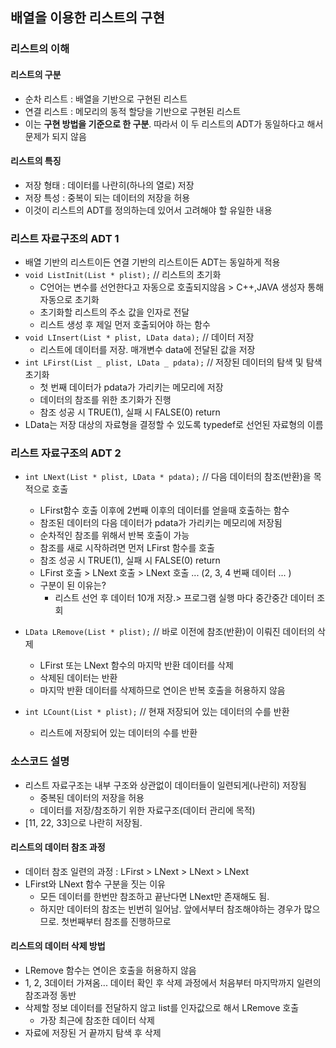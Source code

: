## 배열을 이용한 리스트의 구현

### 리스트의 이해

#### 리스트의 구분

- 순차 리스트 : 배열을 기반으로 구현된 리스트
- 연결 리스트 : 메모리의 동적 할당을 기반으로 구현된 리스트
- 이는 **구현 방법을 기준으로 한 구분**. 따라서 이 두 리스트의 ADT가 동일하다고 해서 문제가 되지 않음

#### 리스트의 특징

- 저장 형태 : 데이터를 나란히(하나의 열로) 저장
- 저장 특성 : 중복이 되는 데이터의 저장을 허용
- 이것이 리스트의 ADT를 정의하는데 있어서 고려해야 할 유일한 내용

### 리스트 자료구조의 ADT 1

- 배열 기반의 리스트이든 연결 기반의 리스트이든 ADT는 동일하게 적용
- `void ListInit(List * plist);` // 리스트의 초기화
  - C언어는 변수를 선언한다고 자동으로 호출되지않음 > C++,JAVA 생성자 통해 자동으로 초기화
  - 초기화할 리스트의 주소 값을 인자로 전달
  - 리스트 생성 후 제일 먼저 호출되어야 하는 함수
- `void LInsert(List * plist, LData data);` // 데이터 저장
  - 리스트에 데이터를 저장. 매개변수 data에 전달된 값을 저장
- `int LFirst(List _ plist, LData _ pdata);` // 저장된 데이터의 탐색 및 탐색 초기화
  - 첫 번째 데이터가 pdata가 가리키는 메모리에 저장
  - 데이터의 참조를 위한 초기화가 진행
  - 참조 성공 시 TRUE(1), 실패 시 FALSE(0) return
- LData는 저장 대상의 자료형을 결정할 수 있도록 typedef로 선언된 자료형의 이름

### 리스트 자료구조의 ADT 2

- `int LNext(List * plist, LData * pdata);` // 다음 데이터의 참조(반환)을 목적으로 호출
  - LFirst함수 호출 이후에 2번째 이후의 데이터를 얻을때 호출하는 함수
  - 참조된 데이터의 다음 데이터가 pdata가 가리키는 메모리에 저장됨
  - 순차적인 참조를 위해서 반복 호출이 가능
  - 참조를 새로 시작하려면 먼저 LFirst 함수를 호출
  - 참조 성공 시 TRUE(1), 실패 시 FALSE(0) return
  - LFirst 호출 > LNext 호출 > LNext 호출 ... (2, 3, 4 번째 데이터 ... )
  - 구분이 된 이유는?
    - 리스트 선언 후 데이터 10개 저장.> 프로그램 실행 마다 중간중간 데이터 조회
- `LData LRemove(List * plist);` // 바로 이전에 참조(반환)이 이뤄진 데이터의 삭제
  - LFirst 또는 LNext 함수의 마지막 반환 데이터를 삭제
  - 삭제된 데이터는 반환
  - 마지막 반환 데이터를 삭제하므로 연이은 반복 호출을 허용하지 않음
- `int LCount(List * plist);` // 현재 저장되어 있는 데이터의 수를 반환

  - 리스트에 저장되어 있는 데이터의 수를 반환

### 소스코드 설명

- 리스트 자료구조는 내부 구조와 상관없이 데이터들이 일련되게(나란히) 저장됨
  - 중복된 데이터의 저장을 허용
  - 데이터를 저장/참조하기 위한 자료구조(데이터 관리에 목적)
- [11, 22, 33]으로 나란히 저장됨.

#### 리스트의 데이터 참조 과정

- 데이터 참조 일련의 과정 : LFirst > LNext > LNext > LNext
- LFirst와 LNext 함수 구분을 짓는 이유
  - 모든 데이터를 한번만 참조하고 끝난다면 LNext만 존재해도 됨.
  - 하지만 데이터의 참조는 빈번히 일어남. 앞에서부터 참조해야하는 경우가 많으므로. 첫번째부터 참조를 진행하므로

#### 리스트의 데이터 삭제 방법

- LRemove 함수는 연이은 호출을 허용하지 않음
- 1, 2, 3데이터 가져옴... 데이터 확인 후 삭제 과정에서 처음부터 마지막까지 일련의 참조과정 동반
- 삭제할 정보 데이터를 전달하지 않고 list를 인자값으로 해서 LRemove 호출
  - 가장 최근에 참조한 데이터 삭제
- 자료에 저장된 거 끝까지 탐색 후 삭제
